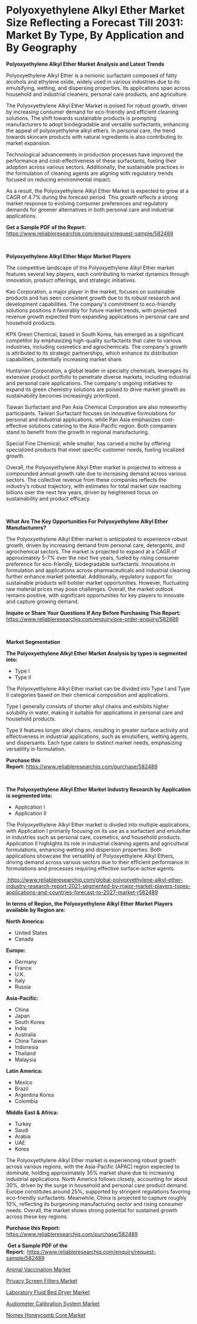 <p><h1>Polyoxyethylene Alkyl Ether Market Size Reflecting a Forecast Till 2031: Market By Type, By Application and By Geography</h1></p><p><strong>Polyoxyethylene Alkyl Ether Market Analysis and Latest Trends</strong></p>
<p><p>Polyoxyethylene Alkyl Ether is a nonionic surfactant composed of fatty alcohols and ethylene oxide, widely used in various industries due to its emulsifying, wetting, and dispersing properties. Its applications span across household and industrial cleaners, personal care products, and agriculture.</p><p>The Polyoxyethylene Alkyl Ether Market is poised for robust growth, driven by increasing consumer demand for eco-friendly and efficient cleaning solutions. The shift towards sustainable products is prompting manufacturers to adopt biodegradable and versatile surfactants, enhancing the appeal of polyoxyethylene alkyl ethers. In personal care, the trend towards skincare products with natural ingredients is also contributing to market expansion.</p><p>Technological advancements in production processes have improved the performance and cost-effectiveness of these surfactants, fueling their adoption across various sectors. Additionally, the sustainable practices in the formulation of cleaning agents are aligning with regulatory trends focused on reducing environmental impact. </p><p>As a result, the Polyoxyethylene Alkyl Ether Market is expected to grow at a CAGR of 4.7% during the forecast period. This growth reflects a strong market response to evolving consumer preferences and regulatory demands for greener alternatives in both personal care and industrial applications.</p></p>
<p><strong>Get a Sample PDF of the Report:&nbsp;</strong> <a href="https://www.reliableresearchiq.com/enquiry/request-sample/582489?utm_campaign=1896&utm_medium=2&utm_source=Github&utm_content=ia&utm_term=27122024&utm_id=polyoxyethylene-alkyl-ether">https://www.reliableresearchiq.com/enquiry/request-sample/582489</a></p>
<p>&nbsp;</p>
<p><strong>Polyoxyethylene Alkyl Ether Major Market Players</strong></p>
<p><p>The competitive landscape of the Polyoxyethylene Alkyl Ether market features several key players, each contributing to market dynamics through innovation, product offerings, and strategic initiatives.</p><p>Kao Corporation, a major player in the market, focuses on sustainable products and has seen consistent growth due to its robust research and development capabilities. The company's commitment to eco-friendly solutions positions it favorably for future market trends, with projected revenue growth expected from expanding applications in personal care and household products.</p><p>KPX Green Chemical, based in South Korea, has emerged as a significant competitor by emphasizing high-quality surfactants that cater to various industries, including cosmetics and agrochemicals. The company's growth is attributed to its strategic partnerships, which enhance its distribution capabilities, potentially increasing market share.</p><p>Huntsman Corporation, a global leader in specialty chemicals, leverages its extensive product portfolio to penetrate diverse markets, including industrial and personal care applications. The company's ongoing initiatives to expand its green chemistry solutions are poised to drive market growth as sustainability becomes increasingly prioritized.</p><p>Taiwan Surfactant and Pan Asia Chemical Corporation are also noteworthy participants. Taiwan Surfactant focuses on innovative formulations for personal and industrial applications, while Pan Asia emphasizes cost-effective solutions catering to the Asia-Pacific region. Both companies stand to benefit from the growth in regional manufacturing.</p><p>Special Fine Chemical, while smaller, has carved a niche by offering specialized products that meet specific customer needs, fueling localized growth.</p><p>Overall, the Polyoxyethylene Alkyl Ether market is projected to witness a compounded annual growth rate due to increasing demand across various sectors. The collective revenue from these companies reflects the industry’s robust trajectory, with estimates for total market size reaching billions over the next few years, driven by heightened focus on sustainability and product efficacy.</p></p>
<p>&nbsp;</p>
<p><strong>What Are The Key Opportunities For Polyoxyethylene Alkyl Ether Manufacturers?</strong></p>
<p><p>The Polyoxyethylene Alkyl Ether market is anticipated to experience robust growth, driven by increasing demand from personal care, detergents, and agrochemical sectors. The market is projected to expand at a CAGR of approximately 5-7% over the next five years, fueled by rising consumer preference for eco-friendly, biodegradable surfactants. Innovations in formulation and applications across pharmaceuticals and industrial cleaning further enhance market potential. Additionally, regulatory support for sustainable products will bolster market opportunities. However, fluctuating raw material prices may pose challenges. Overall, the market outlook remains positive, with significant opportunities for key players to innovate and capture growing demand.</p></p>
<p><strong>Inquire or Share Your Questions If Any Before Purchasing This Report:</strong> <a href="https://www.reliableresearchiq.com/enquiry/pre-order-enquiry/582489?utm_campaign=1896&utm_medium=2&utm_source=Github&utm_content=ia&utm_term=27122024&utm_id=polyoxyethylene-alkyl-ether">https://www.reliableresearchiq.com/enquiry/pre-order-enquiry/582489</a></p>
<p>&nbsp;</p>
<p><strong>Market Segmentation</strong></p>
<p><strong>The Polyoxyethylene Alkyl Ether Market Analysis by types is segmented into:</strong></p>
<p><ul><li>Type I</li><li>Type II</li></ul></p>
<p><p>The Polyoxyethylene Alkyl Ether market can be divided into Type I and Type II categories based on their chemical composition and applications. </p><p>Type I generally consists of shorter alkyl chains and exhibits higher solubility in water, making it suitable for applications in personal care and household products. </p><p>Type II features longer alkyl chains, resulting in greater surface activity and effectiveness in industrial applications, such as emulsifiers, wetting agents, and dispersants. Each type caters to distinct market needs, emphasizing versatility in formulation.</p></p>
<p><strong>Purchase this Report:&nbsp;</strong><a href="https://www.reliableresearchiq.com/purchase/582489?utm_campaign=1896&utm_medium=2&utm_source=Github&utm_content=ia&utm_term=27122024&utm_id=polyoxyethylene-alkyl-ether">https://www.reliableresearchiq.com/purchase/582489</a></p>
<p>&nbsp;</p>
<p><strong>The Polyoxyethylene Alkyl Ether Market Industry Research by Application is segmented into:</strong></p>
<p><ul><li>Application I</li><li>Application II</li></ul></p>
<p><p>The Polyoxyethylene Alkyl Ether market is divided into multiple applications, with Application I primarily focusing on its use as a surfactant and emulsifier in industries such as personal care, cosmetics, and household products. Application II highlights its role in industrial cleaning agents and agricultural formulations, enhancing wetting and dispersion properties. Both applications showcase the versatility of Polyoxyethylene Alkyl Ethers, driving demand across various sectors due to their efficient performance in formulations and processes requiring effective surface-active agents.</p></p>
<p><a href="https://www.reliableresearchiq.com/global-polyoxyethylene-alkyl-ether-industry-research-report-2021-segmented-by-major-market-players-types-applications-and-countries-forecast-to-2027-market-r582489?utm_campaign=1896&utm_medium=2&utm_source=Github&utm_content=ia&utm_term=27122024&utm_id=polyoxyethylene-alkyl-ether">&nbsp;https://www.reliableresearchiq.com/global-polyoxyethylene-alkyl-ether-industry-research-report-2021-segmented-by-major-market-players-types-applications-and-countries-forecast-to-2027-market-r582489</a></p>
<p><strong>In terms of Region, the Polyoxyethylene Alkyl Ether Market Players available by Region are:</strong></p>
<p>
    <p> <strong> North America: </strong>
        <ul>
            <li>United States</li>
            <li>Canada</li>
        </ul>
        </p> 
    <p> <strong> Europe: </strong>
        <ul>
            <li>Germany</li>
            <li>France</li>
            <li>U.K.</li>
            <li>Italy</li>
            <li>Russia</li>
        </ul>
        </p> 
    <p> <strong> Asia-Pacific: </strong>
        <ul>
            <li>China</li>
            <li>Japan</li>
            <li>South Korea</li>
            <li>India</li>
            <li>Australia</li>
            <li>China Taiwan</li>
            <li>Indonesia</li>
            <li>Thailand</li>
            <li>Malaysia</li>
        </ul>
        </p> 
    <p> <strong> Latin America: </strong>
        <ul>
            <li>Mexico</li>
            <li>Brazil</li>
            <li>Argentina Korea</li>
            <li>Colombia</li>
        </ul>
        </p> 
    <p> <strong> Middle East & Africa: </strong>
        <ul>
            <li>Turkey</li>
            <li>Saudi</li>
            <li>Arabia</li>
            <li>UAE</li>
            <li>Korea</li>
        </ul>
    </p>
    </p>
<p><p>The Polyoxyethylene Alkyl Ether market is experiencing robust growth across various regions, with the Asia-Pacific (APAC) region expected to dominate, holding approximately 35% market share due to increasing industrial applications. North America follows closely, accounting for about 30%, driven by the surge in household and personal care product demand. Europe constitutes around 25%, supported by stringent regulations favoring eco-friendly surfactants. Meanwhile, China is projected to capture roughly 10%, reflecting its burgeoning manufacturing sector and rising consumer needs. Overall, the market shows strong potential for sustained growth across these key regions.</p></p>
<p><strong>Purchase this Report: </strong><a href="https://www.reliableresearchiq.com/purchase/582489?utm_campaign=1896&utm_medium=2&utm_source=Github&utm_content=ia&utm_term=27122024&utm_id=polyoxyethylene-alkyl-ether">https://www.reliableresearchiq.com/purchase/582489</a></p>
<p>&nbsp;<strong>Get a Sample PDF of the Report:&nbsp;&nbsp;</strong><a href="https://www.reliableresearchiq.com/enquiry/request-sample/582489?utm_campaign=1896&utm_medium=2&utm_source=Github&utm_content=ia&utm_term=27122024&utm_id=polyoxyethylene-alkyl-ether">https://www.reliableresearchiq.com/enquiry/request-sample/582489</a></p>
<p><strong></strong></p>
<p><p><a href="https://www.linkedin.com/pulse/animal-vaccination-market-size-value-report-growth-potential-whnzc?utm_campaign=1896&utm_medium=2&utm_source=Github&utm_content=ia&utm_term=27122024&utm_id=polyoxyethylene-alkyl-ether">Animal Vaccination Market</a></p><p><a href="https://www.linkedin.com/pulse/p-factrackr-ho6he?utm_campaign=1896&utm_medium=2&utm_source=Github&utm_content=ia&utm_term=27122024&utm_id=polyoxyethylene-alkyl-ether">Privacy Screen Filters Market</a></p><p><a href="https://www.linkedin.com/pulse/detailed-laboratory-fluid-bed-dryer-market-analysis-2024-2031-shb8f?utm_campaign=1896&utm_medium=2&utm_source=Github&utm_content=ia&utm_term=27122024&utm_id=polyoxyethylene-alkyl-ether">Laboratory Fluid Bed Dryer Market</a></p><p><a href="https://www.linkedin.com/pulse/revenue-forecast-growth-outlook-audiometer-calibration-system-market-prucc?utm_campaign=1896&utm_medium=2&utm_source=Github&utm_content=ia&utm_term=27122024&utm_id=polyoxyethylene-alkyl-ether">Audiometer Calibration System Market</a></p><p><a href="https://www.linkedin.com/pulse/nomex-honeycomb-core-market-size-projected-expand-131-cagr-from-hndkf?utm_campaign=1896&utm_medium=2&utm_source=Github&utm_content=ia&utm_term=27122024&utm_id=polyoxyethylene-alkyl-ether">Nomex Honeycomb Core Market</a></p></p>